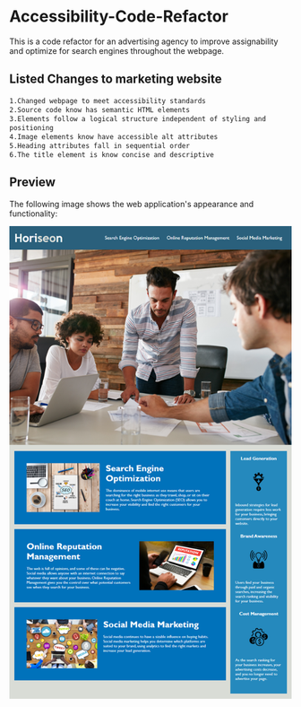 # Accessibility-Code-Refactor

This is a code refactor for an advertising agency to improve assignability and optimize for search engines throughout the webpage.


## Listed Changes to marketing website

```
1.Changed webpage to meet accessibility standards
2.Source code know has semantic HTML elements
3.Elements follow a logical structure independent of styling and positioning
4.Image elements know have accessible alt attributes
5.Heading attributes fall in sequential order
6.The title element is know concise and descriptive
```

## Preview

The following image shows the web application's appearance and functionality:

![code refactor demo](./Assets/01-html-css-git-homework-demo.png)
